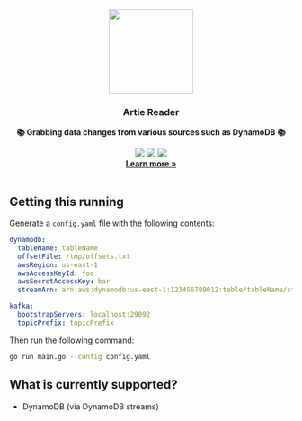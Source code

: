 <div align="center">
  <img height="150px" src="https://github.com/artie-labs/transfer/assets/4412200/238df0c7-6087-4ddc-b83b-24638212af6a"/>
  <h3>Artie Reader</h3>
  <p><b>📚 Grabbing data changes from various sources such as DynamoDB 📚</b></p>
  <a href="https://artie.so/slack"><img src="https://img.shields.io/badge/slack-@artie-blue.svg?logo=slack"/></a>
  <a href="https://github.com/artie-labs/reader/blob/master/LICENSE.txt"><img src="https://user-images.githubusercontent.com/4412200/201544613-a7197bc4-8b61-4fc5-bf09-68ee10133fd7.svg"/></a>
  <img src="https://github.com/artie-labs/reader/actions/workflows/gha-go-test.yaml/badge.svg"/>
  <br/>
  <b><a target="_blank" href="https://artie.so" >Learn more »</a></b>
</div>
<br/>

## Getting this running

Generate a `config.yaml` file with the following contents:

```yaml
dynamodb:
  tableName: tableName
  offsetFile: /tmp/offsets.txt
  awsRegion: us-east-1
  awsAccessKeyId: foo
  awsSecretAccessKey: bar
  streamArn: arn:aws:dynamodb:us-east-1:123456789012:table/tableName/stream/2019-12-20T00:00:00.000

kafka:
  bootstrapServers: localhost:29092
  topicPrefix: topicPrefix
```

Then run the following command:

```bash
go run main.go --config config.yaml
```

## What is currently supported?
* DynamoDB (via DynamoDB streams)
